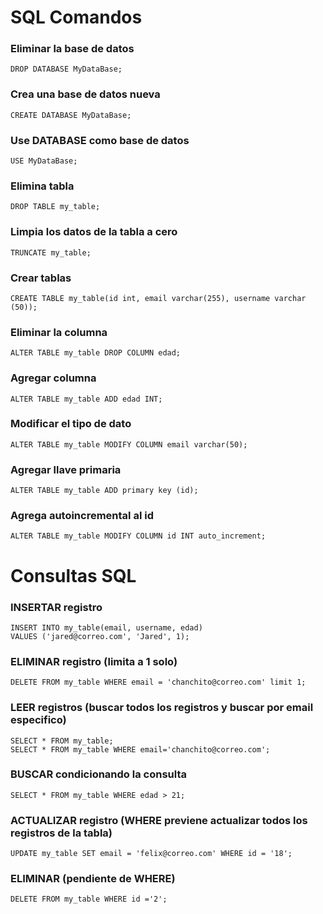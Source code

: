 # SQL Comandos
### Eliminar la base de datos
~~~
DROP DATABASE MyDataBase;
~~~

### Crea una base de datos nueva
~~~
CREATE DATABASE MyDataBase;
~~~

### Use DATABASE como base de datos
~~~
USE MyDataBase;
~~~

### Elimina tabla
~~~
DROP TABLE my_table;
~~~

### Limpia los datos de la tabla a cero
~~~
TRUNCATE my_table;
~~~

### Crear tablas
~~~
CREATE TABLE my_table(id int, email varchar(255), username varchar (50));
~~~

### Eliminar la columna
~~~
ALTER TABLE my_table DROP COLUMN edad;
~~~

### Agregar columna
~~~
ALTER TABLE my_table ADD edad INT;
~~~

### Modificar el tipo de dato
~~~
ALTER TABLE my_table MODIFY COLUMN email varchar(50);
~~~

### Agregar llave primaria
~~~
ALTER TABLE my_table ADD primary key (id);
~~~

### Agrega autoincremental al id
~~~
ALTER TABLE my_table MODIFY COLUMN id INT auto_increment;
~~~

# Consultas SQL

### INSERTAR registro
~~~
INSERT INTO my_table(email, username, edad)
VALUES ('jared@correo.com', 'Jared', 1);
~~~

### ELIMINAR registro (limita a 1 solo)
~~~
DELETE FROM my_table WHERE email = 'chanchito@correo.com' limit 1; 
~~~

### LEER registros (buscar todos los registros y buscar por email especifico)
~~~
SELECT * FROM my_table;
SELECT * FROM my_table WHERE email='chanchito@correo.com'; 
~~~

### BUSCAR condicionando la consulta
~~~
SELECT * FROM my_table WHERE edad > 21;
~~~

### ACTUALIZAR registro (WHERE previene actualizar todos los registros de la tabla)
~~~
UPDATE my_table SET email = 'felix@correo.com' WHERE id = '18'; 
~~~

### ELIMINAR (pendiente de WHERE)
~~~
DELETE FROM my_table WHERE id ='2';
~~~

